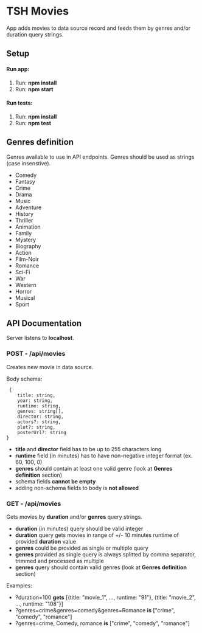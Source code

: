 # **TSH Movies**

App adds movies to data source record and feeds them by genres and/or duration query strings.

## Setup

#### Run app:

1. Run: **npm install**
2. Run: **npm start**

#### Run tests:

1. Run: **npm install**
2. Run: **npm test**

## Genres definition

Genres available to use in API endpoints. Genres should be used as strings (case insenstive).

- Comedy
- Fantasy
- Crime
- Drama
- Music
- Adventure
- History
- Thriller
- Animation
- Family
- Mystery
- Biography
- Action
- Film-Noir
- Romance
- Sci-Fi
- War
- Western
- Horror
- Musical
- Sport

## API Documentation

Server listens to **localhost**.

### POST - /api/movies

Creates new movie in data source.

Body schema:

```
 {
    title: string,
    year: string,
    runtime: string,
    genres: string[],
    director: string,
    actors?: string,
    plot?: string,
    posterUrl?: string
}
```

- **title** and **director** field has to be up to 255 characters long
- **runtime** field (in minutes) has to have non-negative integer format (ex. 60, 100, 0)
- **genres** should contain at least one valid genre (look at **Genres definition** section)
- schema fields **cannot be empty**
- adding non-schema fields to body is **not allowed**

### GET - /api/movies

Gets movies by **duration** and/or **genres** query strings.

- **duration** (in minutes) query should be valid integer
- **duration** query gets movies in range of +/- 10 minutes runtime of provided **duration** value
- **genres** could be provided as single or multiple query
- **genres** provided as single query is always splitted by comma separator, trimmed and processed as multiple
- **genres** query should contain valid genres (look at **Genres definition** section)

Examples:

- ?duration=100 **gets** [{title: "movie_1", ..., runtime: "91"}, {title: "movie_2", ..., runtime: "108"}]
- ?genres=crime&genres=comedy&genres=Romance **is** ["crime", "comedy", "romance"]
- ?genres=crime, Comedy, romance **is** ["crime", "comedy", "romance"]
